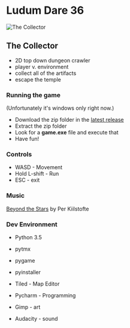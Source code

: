 # Ludum Dare 36

![The Collector](https://raw.githubusercontent.com/intxparts/ludumDare36/master/Assets/death.png) 

## The Collector

- 2D top down dungeon crawler
- player v. environment
- collect all of the artifacts
- escape the temple

### Running the game

(Unfortunately it's windows only right now.)

- Download the zip folder in the [latest release](https://github.com/intxparts/ludumDare36/releases/tag/1.1.1) 
- Extract the zip folder
- Look for a **game.exe** file and execute that
- Have fun!

### Controls

- WASD - Movement
- Hold L-shift - Run
- ESC - exit

### Music

[Beyond the Stars](https://machinimasound.com/music/beyond-the-stars/) by Per Kiilstofte

### Dev Environment
- Python 3.5 
- pytmx 
- pygame 
- pyinstaller 

- Tiled - Map Editor 
- Pycharm - Programming 
- Gimp - art 
- Audacity - sound 
